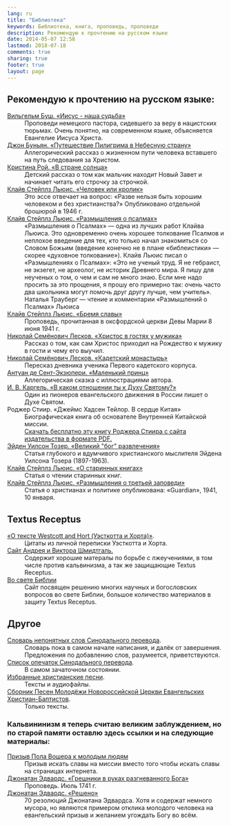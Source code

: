 ```yaml
---
lang: ru
title: "Библиотека"
keywords: Библиотека, книга, проповедь, проповеди
description: Рекомендую к прочтению на русском языке
date: 2014-05-07 12:58
lastmod: 2018-07-18
comments: true
sharing: true
footer: true
layout: page
---
```


## Рекомендую к прочтению на русском языке:

<dl>
<dt><a href="{{ site.baseurl }}/Jesus-our-destiny/">Вильгельм Буш. «Иисус - наша судьба»</a></dt>
<dd>Проповеди немецкого пастора, сидевшего за веру в нацистских тюрьмах. Очень понятно, на современном языке, объясняется Евангелие Иисуса Христа.</dd>
<dt><a href="{{ site.baseurl }}/Pilgrims-Progress/">Джон Буньян. «Путешествие Пилигрима в Небесную страну»</a></dt>
<dd>Аллегорический рассказ о жизненном пути человека вставшего на путь следования за Христом.</dd>
<dt><a href="{{ site.baseurl }}/in-the-land-of-sun/">Кристина Рой. «В стране солнца»</a></dt>
<dd>Детский рассказ о том как мальчик находит Новый Завет и начинает читать его строчку за строчкой.</dd>
<dt><a href="{{ site.baseurl }}/Man-or-Rabbit/">Клайв Стейплз Льюис. «Человек или кролик»</a></dt>
<dd>Это эссе отвечает на вопрос: «Разве нельзя быть хорошим человеком и без христианства?» Опубликовано отдельной брошюрой в 1946 г.</dd>
<dt><a href="{{ site.baseurl }}/Reflections-on-the-Psalms/">Клайв Стейплз Льюис. «Размышления о псалмах»</a></dt>
<dd>«Размышления о Псалмах» — одна из лучших работ Клайва Льюиса. Это одновременно очень хорошее толкование Псалмов и неплохое введение для тех, кто только начал знакомиться со Словом Божьим (введение конечно не в плане «библеистики» — скорее «духовное толкование»). Клайв Льюис писал о «Размышлениях о Псалмах»: «Это не ученый труд. Я не гебраист, не экзегет, не археолог, не историк Древнего мира. Я пишу для неученых о том, о чем и сам не много знаю. Если мне надо просить за это прощения, я прошу его примерно так: очень часто два школьника могут помочь друг другу лучше, чем учитель». Наталья Трауберг — чтение и комментарии «Размышлений о Псалмах» Льюиса</dd>
<dt><a href="{{ site.baseurl }}/the-weight-of-glory/">Клайв Стейплз Льюис. «Бремя славы»</a></dt>
<dd>Проповедь, прочитанная в оксфордской церкви Девы Марии 8 июня 1941 г.</dd>
<dt><a href="{{ site.baseurl }}/Christ-visiting-man/">Николай Семёнович Лесков. «Христос в гостях у мужика»</a></dt>
<dd>Рассказ о том, как сам Христос приходил на Рождество к мужику в гости и чему его выучил.</dd>
<dt><a href="{{ site.baseurl }}/Cadet-Monastery/">Николай Семёнович Лесков. «Кадетский монастырь»</a></dt>
<dd>Пересказ дневника ученика Первого кадетского корпуса.</dd>
<dt><a href="{{ site.baseurl }}/Le-Petit-Prince/">Антуан де Сент-Экзюпери. «Маленький принц»</a></dt>
<dd>Аллегорическая сказка с иллюстрациями автора.</dd>
<dt><a href="{{ site.baseurl }}/what-is-your-relationship-to-the-Holy-Ghost/">И. В. Каргель. «В каком отношении ты к Духу Святому?»</a></dt>
<dd>Один из пионеров евангельского движения в России пишет о Духе Святом.</dd>
<dt>Роджер Стиир. «Джеймс Хадсен Тейлор. В сердце Китая»</dt>
<dd>Биографическая книга об основателе Внутренней Китайской миссии.</dd>
<dd><a href="http://clv-server.de/pdf/255694.pdf">Скачать бесплатно эту книгу Роджера Стиира с сайта издательства в формате PDF.</a></dd>
<dt><a href="{{ site.baseurl }}/the-great-god-entertainment/">Эйден Уилсон Тозер. «Великий "бог" развлечения»</a></dt>
<dd>Статья глубокого и вдумчивого христианского мыслителя Эйдена Уилсона Тозера (1897-1963).</dd>
<dt><a href="{{ site.baseurl }}/on-the-reading-of-old-books/">Клайв Стейплз Льюис. «О старинных книгах»</a></dt>
<dd>Статья о чтении старинных книг.</dd>
<dt><a href="{{ site.baseurl }}/meditation-on-the-third-commandment/">Клайв Стейплз Льюис. «Размышления о третьей заповеди»</a></dt>
<dd>Статья о христианах и политике опубликована: «Guardian», 1941, 10 января.</dd>
</dl>

## Textus Receptus

<dl>
<dt><a href="{{ site.baseurl }}/Westcott-and-Hort/">«О тексте Westcott and Hort (Уэсткотта и Хорта)»</a>.</dt>
<dd>Цитаты из личной переписки Уэсткотта и Хорта.</dd>
<dt><a href="http://zdrawoe-uchenie-hristowo.net/ru/"  target="_blank">Сайт Андрея и Виктора Шмидтгаль.</a></dt>
<dd>Содержит хорошие матералы по борьбе с лжеучениями, в том числе против кальвинизма, а так же защищающие Textus Receptus.</dd>
<dt><a href="http://everbible.com/"  target="_blank">Во свете Библии</a></dt>
<dd>Сайт посвящен решению многих научных и богословских вопросов во свете Библии, большое количество материалов в защиту Textus Receptus.</dd>
</dl>

## Другое

<dl>
<dt><a href="{{ site.baseurl }}/dictionary/">Словарь непонятных слов Синодального перевода</a>.</dt>
<dd>Словарь пока в самом начале написания, и далёк от завершения. Предложения по добавлению слов, разумеется, приветствуются.</dd>
<dt><a href="{{ site.baseurl }}/typos/">Список опечаток Синодального перевода</a>.</dt>
<dd>В самом зачаточном состоянии.</dd>
<dt><a href="{{ site.baseurl }}/songs/">Избранные христианские песни</a>.</dt>
<dd>Тексты и аудиофайлы.</dd>
<dt><a href="https://novchurch.github.io/songs/">Сборник Песен Молодёжи Новороссийской Церкви Евангельских Христиан-Баптистов</a>.</dt>
<dd>Только тексты.</dd>
</dl>

### Кальвининизм я теперь считаю великим заблуждением, но по старой памяти оставлю здесь ссылки и на следующие материалы:

<dl>
<dt><a href="{{ site.baseurl }}/Paul-Washer-to-youth/">Призыв Пола Вошера к молодым людям</a></dt>
<dd>Призыв искать славы на миссии вместо того чтобы искать славы на страницах интернета.</dd>
<dt><a href="{{ site.baseurl }}/Sinners-in-the-Hands-of-an-Angry-God/">Джонатан Эдвардс. «Грешники в руках разгневанного Бога»</a></dt>
<dd>Проповедь. Июль 1741 г.</dd>
<dt><a href="{{ site.baseurl }}/Jonathan-Edwards-resolutions/">Джонатан Эдвардс. «Решено»</a></dt>
<dd>70 резолюций Джонатана Эдвардса. Хотя и содержат немного мусора, но являются примером отклика молодого человека на евангельский призыв и желанием угождать Богу во всём.</dd>
</dl>
